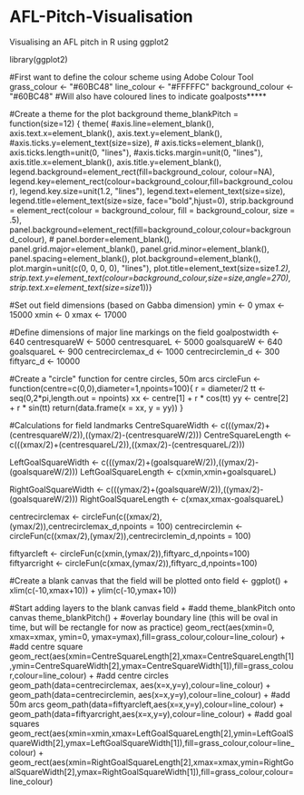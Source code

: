# AFL-Pitch-Visualisation
Visualising an AFL pitch in R using ggplot2

library(ggplot2)

#First want to define the colour scheme using Adobe Colour Tool
grass_colour <- "#60BC48"
line_colour <- "#FFFFFC"
background_colour <- "#60BC48"
#Will also have coloured lines to indicate goalposts*****

#Create a theme for the plot background
theme_blankPitch = function(size=12) { 
  theme(
    #axis.line=element_blank(), 
    axis.text.x=element_blank(), 
    axis.text.y=element_blank(), 
    #axis.ticks.y=element_text(size=size),
    #   axis.ticks=element_blank(),
    axis.ticks.length=unit(0, "lines"), 
    #axis.ticks.margin=unit(0, "lines"), 
    axis.title.x=element_blank(), 
    axis.title.y=element_blank(), 
    legend.background=element_rect(fill=background_colour, colour=NA), 
    legend.key=element_rect(colour=background_colour,fill=background_colour), 
    legend.key.size=unit(1.2, "lines"), 
    legend.text=element_text(size=size), 
    legend.title=element_text(size=size, face="bold",hjust=0),
    strip.background = element_rect(colour = background_colour, fill = background_colour, size = .5),
    panel.background=element_rect(fill=background_colour,colour=background_colour), 
    #       panel.border=element_blank(), 
    panel.grid.major=element_blank(), 
    panel.grid.minor=element_blank(), 
    panel.spacing=element_blank(), 
    plot.background=element_blank(), 
    plot.margin=unit(c(0, 0, 0, 0), "lines"), 
    plot.title=element_text(size=size*1.2), 
    strip.text.y=element_text(colour=background_colour,size=size,angle=270),
    strip.text.x=element_text(size=size*1))}
    
#Set out field dimensions (based on Gabba dimension)
ymin <- 0
ymax <- 15000
xmin <- 0
xmax <- 17000

#Define dimensions of major line markings on the field
goalpostwidth <- 640
centresquareW <- 5000
centresquareL <- 5000
goalsquareW <- 640
goalsquareL <- 900
centrecirclemax_d <- 1000
centrecirclemin_d <- 300
fiftyarc_d <- 10000

#Create a "circle" function for centre circles, 50m arcs
circleFun <- function(centre=c(0,0),diameter=1,npoints=100){
  r = diameter/2
  tt <- seq(0,2*pi,length.out = npoints)
  xx <- centre[1] + r * cos(tt)
  yy <- centre[2] + r * sin(tt)
  return(data.frame(x = xx, y = yy))
}

#Calculations for field landmarks
CentreSquareWidth <- c(((ymax/2)+(centresquareW/2)),((ymax/2)-(centresquareW/2)))
CentreSquareLength <- c(((xmax/2)+(centresquareL/2)),((xmax/2)-(centresquareL/2)))

LeftGoalSquareWidth <- c(((ymax/2)+(goalsquareW/2)),((ymax/2)-(goalsquareW/2)))
LeftGoalSquareLength <- c(xmin,xmin+goalsquareL)

RightGoalSquareWidth <- c(((ymax/2)+(goalsquareW/2)),((ymax/2)-(goalsquareW/2)))
RightGoalSquareLength <- c(xmax,xmax-goalsquareL)

centrecirclemax <- circleFun(c((xmax/2),(ymax/2)),centrecirclemax_d,npoints = 100)
centrecirclemin <- circleFun(c((xmax/2),(ymax/2)),centrecirclemin_d,npoints = 100)

fiftyarcleft <- circleFun(c(xmin,(ymax/2)),fiftyarc_d,npoints=100)
fiftyarcright <- circleFun(c(xmax,(ymax/2)),fiftyarc_d,npoints=100)

#Create a blank canvas that the field will be plotted onto
field <- ggplot() + xlim(c(-10,xmax+10)) + ylim(c(-10,ymax+10))

#Start adding layers to the blank canvas
field + 
  #add theme_blankPitch onto canvas
  theme_blankPitch() +
  #overlay boundary line (this will be oval in time, but will be rectangle for now as practice)
  geom_rect(aes(xmin=0, xmax=xmax, ymin=0, ymax=ymax),fill=grass_colour,colour=line_colour) +
  #add centre square
 geom_rect(aes(xmin=CentreSquareLength[2],xmax=CentreSquareLength[1],ymin=CentreSquareWidth[2],ymax=CentreSquareWidth[1]),fill=grass_colour,colour=line_colour) +
  #add centre circles
  geom_path(data=centrecirclemax, aes(x=x,y=y),colour=line_colour) +
  geom_path(data=centrecirclemin, aes(x=x,y=y),colour=line_colour) +
  #add 50m arcs
  geom_path(data=fiftyarcleft,aes(x=x,y=y),colour=line_colour) +
  geom_path(data=fiftyarcright,aes(x=x,y=y),colour=line_colour) +
  #add goal squares
 geom_rect(aes(xmin=xmin,xmax=LeftGoalSquareLength[2],ymin=LeftGoalSquareWidth[2],ymax=LeftGoalSquareWidth[1]),fill=grass_colour,colour=line_colour) +
 geom_rect(aes(xmin=RightGoalSquareLength[2],xmax=xmax,ymin=RightGoalSquareWidth[2],ymax=RightGoalSquareWidth[1]),fill=grass_colour,colour=line_colour)
  

